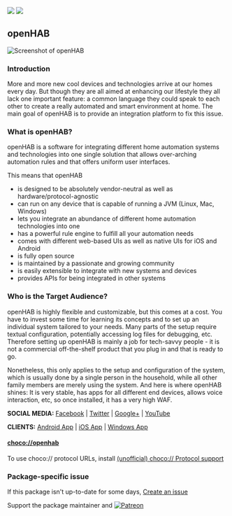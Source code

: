 [![](https://img.shields.io/chocolatey/v/openhab?color=green&label=openhab)](https://chocolatey.org/packages/openhab) [![](https://img.shields.io/chocolatey/dt/openhab)](https://chocolatey.org/packages/openhab)

## openHAB

![Screenshot of openHAB](https://www.openhab.org/faa4c619ae9c16f8e98ef67151476221.png)
	
### Introduction

More and more new cool devices and technologies arrive at our homes every day. But though they are all aimed at enhancing our lifestyle they all lack one important feature: a common language they could speak to each other to create a really automated and smart environment at home. The main goal of openHAB is to provide an integration platform to fix this issue.

### What is openHAB?
openHAB is a software for integrating different home automation systems and technologies into one single solution that allows over-arching automation rules and that offers uniform user interfaces.

This means that openHAB

* is designed to be absolutely vendor-neutral as well as hardware/protocol-agnostic
* can run on any device that is capable of running a JVM (Linux, Mac, Windows)
* lets you integrate an abundance of different home automation technologies into one
* has a powerful rule engine to fulfill all your automation needs
* comes with different web-based UIs as well as native UIs for iOS and Android
* is fully open source
* is maintained by a passionate and growing community
* is easily extensible to integrate with new systems and devices
* provides APIs for being integrated in other systems

### Who is the Target Audience?

openHAB is highly flexible and customizable, but this comes at a cost. You have to invest some time for learning its concepts and to set up an individual system tailored to your needs. Many parts of the setup require textual configuration, potentially accessing log files for debugging, etc. Therefore setting up openHAB is mainly a job for tech-savvy people - it is not a commercial off-the-shelf product that you plug in and that is ready to go.

Nonetheless, this only applies to the setup and configuration of the system, which is usually done by a single person in the household, while all other family members are merely using the system. And here is where openHAB shines: It is very stable, has apps for all different end devices, allows voice interaction, etc, so once installed, it has a very high WAF.

**SOCIAL MEDIA:**
[Facebook](https://www.facebook.com/openHAB-153141161476518/) | [Twitter](https://twitter.com/openHAB) | [Google+](https://plus.google.com/u/0/+OpenhabOrg) | [YouTube](https://www.youtube.com/playlist?list=PLGlxCdrGUagz6lfgo9SlNLhdwI4la_VSv)

**CLIENTS:**
[Android App](https://play.google.com/store/apps/details?id=org.openhab.habdroid) | [iOS App](https://itunes.apple.com/us/app/openhab/id492054521?mt=8) | [Windows App](https://www.microsoft.com/en-us/p/openhab/9nmq39ctwxgt)

#### [choco://openhab](choco://openhab)
To use choco:// protocol URLs, install [(unofficial) choco:// Protocol support ](https://chocolatey.org/packages/choco-protocol-support)

### Package-specific issue
If this package isn't up-to-date for some days, [Create an issue](https://github.com/tunisiano187/Chocolatey-packages/issues/new/choose)

Support the package maintainer and [![Patreon](https://cdn.jsdelivr.net/gh/tunisiano187/Chocolatey-packages@d15c4e19c709e7148588d4523ffc6dd3cd3c7e5e/icons/patreon.png)](https://www.patreon.com/tunisiano)

